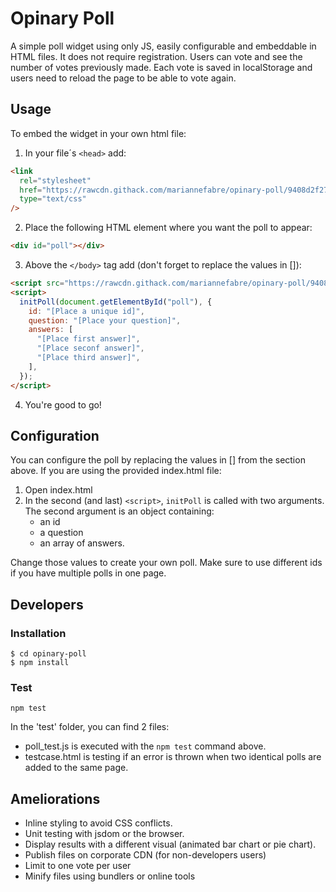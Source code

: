 # Opinary Poll

A simple poll widget using only JS, easily configurable and embeddable in HTML files. It does not require registration. Users can vote and see the number of votes previously made. Each vote is saved in localStorage and users need to reload the page to be able to vote again.

## Usage

To embed the widget in your own html file:

1. In your file´s `<head>` add:

```html
<link
  rel="stylesheet"
  href="https://rawcdn.githack.com/mariannefabre/opinary-poll/9408d2f274dc5bf6258cab535b5dc13d3b5055e4/poll.css"
  type="text/css"
/>
```

2. Place the following HTML element where you want the poll to appear:

```html
<div id="poll"></div>
```

3. Above the `</body>` tag add (don't forget to replace the values in []):

```html
<script src="https://rawcdn.githack.com/mariannefabre/opinary-poll/9408d2f274dc5bf6258cab535b5dc13d3b5055e4/poll.js"></script>
<script>
  initPoll(document.getElementById("poll"), {
    id: "[Place a unique id]",
    question: "[Place your question]",
    answers: [
      "[Place first answer]",
      "[Place seconf answer]",
      "[Place third answer]",
    ],
  });
</script>
```

4. You're good to go!

## Configuration

You can configure the poll by replacing the values in [] from the section above.
If you are using the provided index.html file:

1. Open index.html
2. In the second (and last) `<script>`, `initPoll` is called with two arguments. The second argument is an object containing:
   - an id
   - a question
   - an array of answers.

Change those values to create your own poll.
Make sure to use different ids if you have multiple polls in one page.

## Developers

### Installation

```
$ cd opinary-poll
$ npm install

```

### Test

```node
npm test
```

In the 'test' folder, you can find 2 files:

- poll_test.js is executed with the `npm test` command above.
- testcase.html is testing if an error is thrown when two identical polls are added to the same page.

## Ameliorations

- Inline styling to avoid CSS conflicts.
- Unit testing with jsdom or the browser.
- Display results with a different visual (animated bar chart or pie chart).
- Publish files on corporate CDN (for non-developers users)
- Limit to one vote per user
- Minify files using bundlers or online tools
